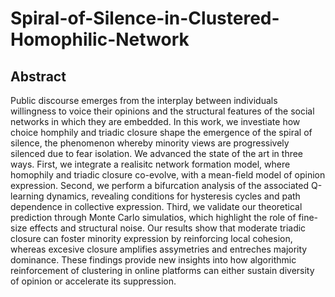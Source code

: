 # Spiral-of-Silence-in-Clustered-Homophilic-Network

## Abstract

Public discourse emerges from the interplay between individuals willingness to voice their opinions and the structural features of the social networks in which they are embedded. In this work, we investiate how choice homphily and triadic closure shape the emergence of the spiral of silence, the phenomenon whereby minority views are progressively silenced due to fear isolation. We advanced the state of the art in three ways. First, we integrate a realisitc network formation model, where homophily and triadic closure co-evolve, with a mean-field model of opinion expression. Second, we perform a bifurcation analysis of the associated Q-learning dynamics, revealing conditions for hysteresis cycles and path dependence in collective expression. Third, we validate our theoretical prediction through Monte Carlo simulatios, which highlight the role of fine-size effects and structural noise. Our results show that moderate triadic closure can foster minority expression by reinforcing local cohesion, whereas excesive closure amplifies assymetries and entreches majority dominance. These findings provide new insights into how algorithmic reinforcement of clustering in online platforms can either sustain diversity of opinion or accelerate its suppression.
